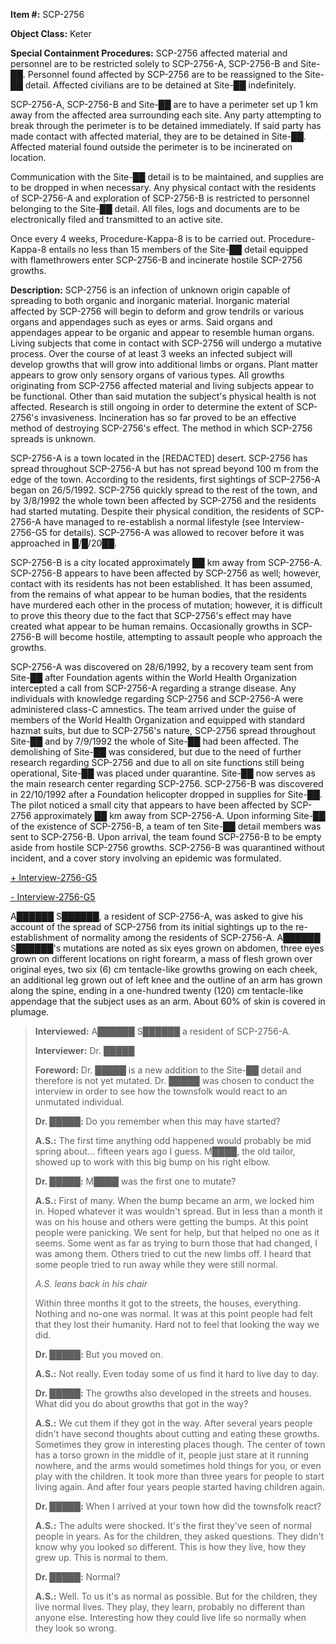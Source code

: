 **Item #:** SCP-2756

**Object Class:** Keter

**Special Containment Procedures:** SCP-2756 affected material and personnel are to be restricted solely to SCP-2756-A, SCP-2756-B and Site-██. Personnel found affected by SCP-2756 are to be reassigned to the Site-██ detail. Affected civilians are to be detained at Site-██ indefinitely.

SCP-2756-A, SCP-2756-B and Site-██ are to have a perimeter set up 1 km away from the affected area surrounding each site. Any party attempting to break through the perimeter is to be detained immediately. If said party has made contact with affected material, they are to be detained in Site-██. Affected material found outside the perimeter is to be incinerated on location.

Communication with the Site-██ detail is to be maintained, and supplies are to be dropped in when necessary. Any physical contact with the residents of SCP-2756-A and exploration of SCP-2756-B is restricted to personnel belonging to the Site-██ detail. All files, logs and documents are to be electronically filed and transmitted to an active site.

Once every 4 weeks, Procedure-Kappa-8 is to be carried out. Procedure-Kappa-8 entails no less than 15 members of the Site-██ detail equipped with flamethrowers enter SCP-2756-B and incinerate hostile SCP-2756 growths.

**Description:** SCP-2756 is an infection of unknown origin capable of spreading to both organic and inorganic material. Inorganic material affected by SCP-2756 will begin to deform and grow tendrils or various organs and appendages such as eyes or arms. Said organs and appendages appear to be organic and appear to resemble human organs. Living subjects that come in contact with SCP-2756 will undergo a mutative process. Over the course of at least 3 weeks an infected subject will develop growths that will grow into additional limbs or organs. Plant matter appears to grow only sensory organs of various types. All growths originating from SCP-2756 affected material and living subjects appear to be functional. Other than said mutation the subject's physical health is not affected. Research is still ongoing in order to determine the extent of SCP-2756's invasiveness. Incineration has so far proved to be an effective method of destroying SCP-2756's effect. The method in which SCP-2756 spreads is unknown.

SCP-2756-A is a town located in the \[REDACTED\] desert. SCP-2756 has spread throughout SCP-2756-A but has not spread beyond 100 m from the edge of the town. According to the residents, first sightings of SCP-2756-A began on 26/5/1992. SCP-2756 quickly spread to the rest of the town, and by 3/8/1992 the whole town been affected by SCP-2756 and the residents had started mutating. Despite their physical condition, the residents of SCP-2756-A have managed to re-establish a normal lifestyle (see Interview-2756-G5 for details). SCP-2756-A was allowed to recover before it was approached in █/█/20██.

SCP-2756-B is a city located approximately ██ km away from SCP-2756-A. SCP-2756-B appears to have been affected by SCP-2756 as well; however, contact with its residents has not been established. It has been assumed, from the remains of what appear to be human bodies, that the residents have murdered each other in the process of mutation; however, it is difficult to prove this theory due to the fact that SCP-2756's effect may have created what appear to be human remains. Occasionally growths in SCP-2756-B will become hostile, attempting to assault people who approach the growths.

SCP-2756-A was discovered on 28/6/1992, by a recovery team sent from Site-██ after Foundation agents within the World Health Organization intercepted a call from SCP-2756-A regarding a strange disease. Any individuals with knowledge regarding SCP-2756 and SCP-2756-A were administered class-C amnestics. The team arrived under the guise of members of the World Health Organization and equipped with standard hazmat suits, but due to SCP-2756's nature, SCP-2756 spread throughout Site-██ and by 7/9/1992 the whole of Site-██ had been affected. The demolishing of Site-██ was considered, but due to the need of further research regarding SCP-2756 and due to all on site functions still being operational, Site-██ was placed under quarantine. Site-██ now serves as the main research center regarding SCP-2756. SCP-2756-B was discovered in 22/10/1992 after a Foundation helicopter dropped in supplies for Site-██. The pilot noticed a small city that appears to have been affected by SCP-2756 approximately ██ km away from SCP-2756-A. Upon informing Site-██ of the existence of SCP-2756-B, a team of ten Site-██ detail members was sent to SCP-2756-B. Upon arrival, the team found SCP-2756-B to be empty aside from hostile SCP-2756 growths. SCP-2756-B was quarantined without incident, and a cover story involving an epidemic was formulated.

[+ Interview-2756-G5](javascript:;)

[\- Interview-2756-G5](javascript:;)

A██████ S██████, a resident of SCP-2756-A, was asked to give his account of the spread of SCP-2756 from its initial sightings up to the re-establishment of normality among the residents of SCP-2756-A. A██████ S██████'s mutations are noted as six eyes grown on abdomen, three eyes grown on different locations on right forearm, a mass of flesh grown over original eyes, two six (6) cm tentacle-like growths growing on each cheek, an additional leg grown out of left knee and the outline of an arm has grown along the spine, ending in a one-hundred twenty (120) cm tentacle-like appendage that the subject uses as an arm. About 60% of skin is covered in plumage.

> **Interviewed:** A██████ S██████ a resident of SCP-2756-A.  
>   
> **Interviewer:** Dr. █████  
>   
> **Foreword:** Dr. █████ is a new addition to the Site-██ detail and therefore is not yet mutated. Dr. █████ was chosen to conduct the interview in order to see how the townsfolk would react to an unmutated individual.  
>   
> **<Begin Log>**  
>   
> **Dr. █████:** Do you remember when this may have started?  
>   
> **A.S.:** The first time anything odd happened would probably be mid spring about… fifteen years ago I guess. M████, the old tailor, showed up to work with this big bump on his right elbow.  
>   
> **Dr. █████:** M████ was the first one to mutate?  
>   
> **A.S.:** First of many. When the bump became an arm, we locked him in. Hoped whatever it was wouldn't spread. But in less than a month it was on his house and others were getting the bumps. At this point people were panicking. We sent for help, but that helped no one as it seems. Some went as far as trying to burn those that had changed, I was among them. Others tried to cut the new limbs off. I heard that some people tried to run away while they were still normal.  
>   
> _A.S. leans back in his chair_  
>   
> Within three months it got to the streets, the houses, everything. Nothing and no-one was normal. It was at this point people had felt that they lost their humanity. Hard not to feel that looking the way we did.  
>   
> **Dr. █████:** But you moved on.  
>   
> **A.S.:** Not really. Even today some of us find it hard to live day to day.  
>   
> **Dr. █████:** The growths also developed in the streets and houses. What did you do about growths that got in the way?  
>   
> **A.S.:** We cut them if they got in the way. After several years people didn't have second thoughts about cutting and eating these growths. Sometimes they grow in interesting places though. The center of town has a torso grown in the middle of it, people just stare at it running nowhere, and the arms would sometimes hold things for you, or even play with the children. It took more than three years for people to start living again. And after four years people started having children again.  
>   
> **Dr. █████:** When I arrived at your town how did the townsfolk react?  
>   
> **A.S.:** The adults were shocked. It's the first they've seen of normal people in years. As for the children, they asked questions. They didn't know why you looked so different. This is how they live, how they grew up. This is normal to them.  
>   
> **Dr. █████:** Normal?
> 
> **A.S.:** Well. To us it's as normal as possible. But for the children, they live normal lives. They play, they learn, probably no different than anyone else. Interesting how they could live life so normally when they look so wrong.
> 
> **<End Log>**